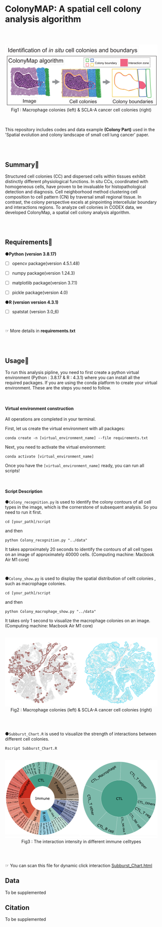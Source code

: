 # ColonyMAP: A spatial cell colony analysis algorithm



<br><br>

<img src="./img/Fig 1.jpg" alt="Fig 1" style="zoom:100%;" />



<center>Fig1 : Macrophage colonies (left) & SCLA-A cancer cell colonies (right)</center>

<br>

<br>

This repository includes  codes and data example **(Colony Part)** used in the 'Spatial evolution and colony landscape of small cell lung cancer' paper.

<br>

<br>

## Summary📖

Structured cell colonies (CC) and dispersed cells within tissues exhibit distinctly different physiological functions. In situ CCs, coordinated with homogeneous cells, have proven to be invaluable for histopathological detection and diagnosis. Cell neighborhood method clustering cell composition to cell pattern (CN) by traversal small regional tissue. In contrast, the colony perspective excels at pinpointing intercellular boundary and interactions regions. To analyze cell colonies in CODEX data, we developed ColonyMap, a spatial cell colony analysis algorithm.

<br><br>

## Requirements🌸

●**Python (version 3.8.17)**

- [ ] opencv package(version 4.5.1.48)

- [ ] numpy package(version 1.24.3)

- [ ] matplotlib package(version 3.7.1)

- [ ] pickle package(version 4.0)

●**R (version version 4.3.1)**

- [ ] spatstat (version 3.0_6)

<br>

☞ More details in **requirements.txt**

<br><br>

## Usage👻

To run this analysis pipline, you need to first create a python virtual environment (Python : 3.8.17 & R : 4.3.1) where you can install all the required packages. If you are using the conda platform to create your virtual environment. These are the steps you need to follow.

<br>

#### Virtual environment construction

All operations are completed in your terminal.

First, let us create the virtual environment with all packages: 

```
conda create -n [virtual_environment_name] --file requirements.txt
```

Next, you need to activate the virtual environment:

```
conda activate [virtual_environment_name]
```

Once you have the `[virtual_environment_name]` ready, you can run all scripts!

<br>

#### Script Description

●`Colony_recognition.py` is used to identify the colony contours of all cell types in the image, which is the cornerstone of subsequent analysis. So you need to run it first.

```
cd [your_path]/script
```

and then

```
python Colony_recognition.py "../data"
```

It takes approximately 20 seconds to identify the contours of all cell types on an image of approximately 40000 cells. (Computing machine: Macbook Air  M1 core)

<br>

●`Colony_show.py`  is used to display the spatial distribution of  cellt colonies , such as macrophage colonies.

```
cd [your_path]/script
```

and then

```
python Colony_macrophage_show.py "../data"
```

It takes only 1 second to visualize the macrophage colonies on an image. (Computing machine: Macbook Air  M1 core)

<br>



<img src="./img/Fig 2.jpg" alt="Fig 2" style="zoom:100%;" />



<center>Fig2 : Macrophage colonies (left) & SCLA-A cancer cell colonies (right)</center>

<br><br>



●`Subburst_Chart.R`  is used to visualize the strength of interactions between different cell colonies.

```
Rscript Subburst_Chart.R 
```

<br>



<img src="./img/Fig 3.jpg" alt="Fig 3" style="zoom:100%;" />

<center>Fig3 : The interaction intensity in different immune celltypes</center>

 <br><br>

☞  You can scan this file for dynamic click interaction  [Subburst_Chart.html](result/Subburst_Chart.html) 








## Data

To be supplemented





## Citation

To be supplemented

